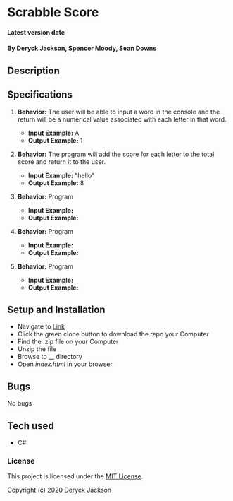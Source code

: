 # Scrabble Score

#### Latest version date

#### By Deryck Jackson, Spencer Moody, Sean Downs

## Description



## Specifications

1. **Behavior:** The user will be able to input a word in the console and the return will be a numerical value associated with each letter in that word.
    * **Input Example:** A
    * **Output Example:** 1

2. **Behavior:** The program will add the score for each letter to the total score and return it to the user.
    * **Input Example:** "hello"
    * **Output Example:** 8

3. **Behavior:** Program
    * **Input Example:**
    * **Output Example:**

4. **Behavior:** Program
    * **Input Example:**
    * **Output Example:**

5. **Behavior:** Program
    * **Input Example:**
    * **Output Example:**


## Setup and Installation

* Navigate to [Link]()
* Click the green clone button to download the repo your Computer
* Find the .zip file on your Computer
* Unzip the file
* Browse to __ directory
* Open _index.html_ in your browser

## Bugs

No bugs

## Tech used

* C#

### License

This project is licensed under the [MIT License](https://opensource.org/licenses/MIT).

Copyright (c) 2020 Deryck Jackson
